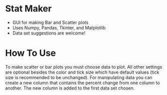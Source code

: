 # Stat Maker
 - GUI for making Bar and Scatter plots
 - Uses Numpy, Pandas, Tkinter, and Matplotlib
 - Data set suggestions are welcome!

# How To Use
To make scatter or bar plots you must choose data to plot. All other settings are optional besides the color and tick size which have default values (tick size is recommended to be unchanged). For manipulating data you can create a new column that contains the percent change from one column to another. The new column is added to the first data set chosen.
